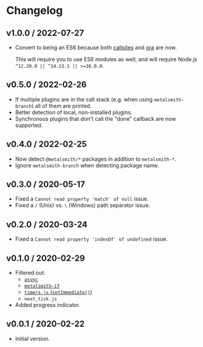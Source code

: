 # Changelog

## v1.0.0 / 2022-07-27

- Convert to being an ES6 because both [callsites](https://www.npmjs.com/package/callsites) and [ora](https://www.npmjs.com/package/ora) are now.

  This will require you to use ES6 modules as well, and will require Node.js `^12.20.0 || ^14.13.1 || >=16.0.0`.

## v0.5.0 / 2022-02-26

- If multiple plugins are in the call stack (e.g. when using `metalsmith-branch`) all of them are printed.
- Better detection of local, non-installed plugins.
- Synchronous plugins that don't call the "done" callback are now supported.

## v0.4.0 / 2022-02-25

- Now detect `@metalsmith/*` packages in addition to `metalsmith-*`.
- Ignore `metalsmith-branch` when detecting package name.

## v0.3.0 / 2020-05-17

- Fixed a `Cannot read property 'match' of null` issue.
- Fixed a `` / `` (Unix) vs. `` \ `` (Windows) path separator issue.

## v0.2.0 / 2020-03-24

- Fixed a `Cannot read property 'indexOf' of undefined` issue.

## v0.1.0 / 2020-02-29

- Filtered out:
    - [`async`](https://www.npmjs.com/package/async)
    - [`metalsmith-if`](https://www.npmjs.com/package/metalsmith-if)
    - [`timers.js` (`setImmediate()`)](https://nodejs.org/api/timers.html)
    - `next_tick.js`
- Added progress indicator.

## v0.0.1 / 2020-02-22

- Initial version.

